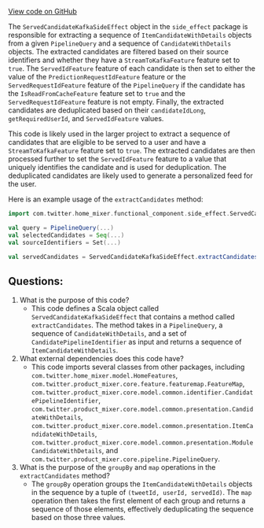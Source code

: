 [View code on GitHub](https://github.com/misbahsy/the-algorithm/home-mixer/server/src/main/scala/com/twitter/home_mixer/functional_component/side_effect/ServedCandidateKafkaSideEffect.scala)

The `ServedCandidateKafkaSideEffect` object in the `side_effect` package is responsible for extracting a sequence of `ItemCandidateWithDetails` objects from a given `PipelineQuery` and a sequence of `CandidateWithDetails` objects. The extracted candidates are filtered based on their source identifiers and whether they have a `StreamToKafkaFeature` feature set to `true`. The `ServedIdFeature` feature of each candidate is then set to either the value of the `PredictionRequestIdFeature` feature or the `ServedRequestIdFeature` feature of the `PipelineQuery` if the candidate has the `IsReadFromCacheFeature` feature set to `true` and the `ServedRequestIdFeature` feature is not empty. Finally, the extracted candidates are deduplicated based on their `candidateIdLong`, `getRequiredUserId`, and `ServedIdFeature` values.

This code is likely used in the larger project to extract a sequence of candidates that are eligible to be served to a user and have a `StreamToKafkaFeature` feature set to `true`. The extracted candidates are then processed further to set the `ServedIdFeature` feature to a value that uniquely identifies the candidate and is used for deduplication. The deduplicated candidates are likely used to generate a personalized feed for the user.

Here is an example usage of the `extractCandidates` method:

```scala
import com.twitter.home_mixer.functional_component.side_effect.ServedCandidateKafkaSideEffect

val query = PipelineQuery(...)
val selectedCandidates = Seq(...)
val sourceIdentifiers = Set(...)

val servedCandidates = ServedCandidateKafkaSideEffect.extractCandidates(query, selectedCandidates, sourceIdentifiers)
```
## Questions: 
 1. What is the purpose of this code?
    - This code defines a Scala object called `ServedCandidateKafkaSideEffect` that contains a method called `extractCandidates`. The method takes in a `PipelineQuery`, a sequence of `CandidateWithDetails`, and a set of `CandidatePipelineIdentifier` as input and returns a sequence of `ItemCandidateWithDetails`.
2. What external dependencies does this code have?
    - This code imports several classes from other packages, including `com.twitter.home_mixer.model.HomeFeatures`, `com.twitter.product_mixer.core.feature.featuremap.FeatureMap`, `com.twitter.product_mixer.core.model.common.identifier.CandidatePipelineIdentifier`, `com.twitter.product_mixer.core.model.common.presentation.CandidateWithDetails`, `com.twitter.product_mixer.core.model.common.presentation.ItemCandidateWithDetails`, `com.twitter.product_mixer.core.model.common.presentation.ModuleCandidateWithDetails`, and `com.twitter.product_mixer.core.pipeline.PipelineQuery`.
3. What is the purpose of the `groupBy` and `map` operations in the `extractCandidates` method?
    - The `groupBy` operation groups the `ItemCandidateWithDetails` objects in the sequence by a tuple of `(tweetId, userId, servedId)`. The `map` operation then takes the first element of each group and returns a sequence of those elements, effectively deduplicating the sequence based on those three values.